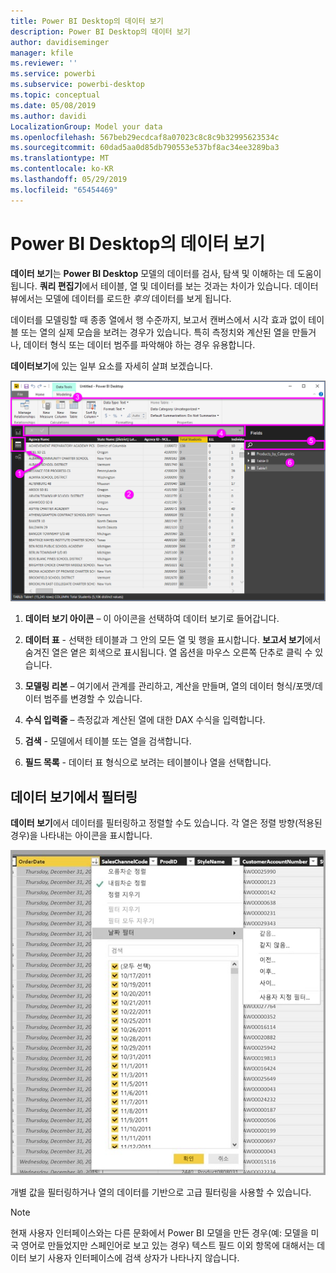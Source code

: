 ```yaml
---
title: Power BI Desktop의 데이터 보기
description: Power BI Desktop의 데이터 보기
author: davidiseminger
manager: kfile
ms.reviewer: ''
ms.service: powerbi
ms.subservice: powerbi-desktop
ms.topic: conceptual
ms.date: 05/08/2019
ms.author: davidi
LocalizationGroup: Model your data
ms.openlocfilehash: 567beb29ecdcaf8a07023c8c8c9b32995623534c
ms.sourcegitcommit: 60dad5aa0d85db790553e537bf8ac34ee3289ba3
ms.translationtype: MT
ms.contentlocale: ko-KR
ms.lasthandoff: 05/29/2019
ms.locfileid: "65454469"
---
```

# <a name="data-view-in-power-bi-desktop"></a>Power BI Desktop의 데이터 보기
**데이터 보기**는 **Power BI Desktop** 모델의 데이터를 검사, 탐색 및 이해하는 데 도움이 됩니다. **쿼리 편집기**에서 테이블, 열 및 데이터를 보는 것과는 차이가 있습니다. 데이터 뷰에서는 모델에 데이터를 로드한 *후의* 데이터를 보게 됩니다.

데이터를 모델링할 때 종종 열에서 행 수준까지, 보고서 캔버스에서 시각 효과 없이 테이블 또는 열의 실제 모습을 보려는 경우가 있습니다. 특히 측정치와 계산된 열을 만들거나, 데이터 형식 또는 데이터 범주를 파악해야 하는 경우 유용합니다.

**데이터보기**에 있는 일부 요소를 자세히 살펴 보겠습니다.

![Power BI Desktop의 데이터 보기](media/desktop-data-view/dataview_fullscreen.png)

1. **데이터 보기 아이콘** – 이 아이콘을 선택하여 데이터 보기로 들어갑니다.

2. **데이터 표** - 선택한 테이블과 그 안의 모든 열 및 행을 표시합니다. **보고서 보기**에서 숨겨진 열은 옅은 회색으로 표시됩니다. 열 옵션을 마우스 오른쪽 단추로 클릭 수 있습니다.

3. **모델링 리본** – 여기에서 관계를 관리하고, 계산을 만들며, 열의 데이터 형식/포맷/데이터 범주를 변경할 수 있습니다.

4. **수식 입력줄** – 측정값과 계산된 열에 대한 DAX 수식을 입력합니다.

5. **검색** - 모델에서 테이블 또는 열을 검색합니다.

6. **필드 목록** - 데이터 표 형식으로 보려는 테이블이나 열을 선택합니다.

## <a name="filtering-in-data-view"></a>데이터 보기에서 필터링

**데이터 보기**에서 데이터를 필터링하고 정렬할 수도 있습니다. 각 열은 정렬 방향(적용된 경우)을 나타내는 아이콘을 표시합니다.

![Power BI Desktop의 데이터 보기에서 정렬 및 필터링](media/desktop-data-view/dataview_sort-and-filter.png)

개별 값을 필터링하거나 열의 데이터를 기반으로 고급 필터링을 사용할 수 있습니다. 

> [!NOTE]
> 현재 사용자 인터페이스와는 다른 문화에서 Power BI 모델을 만든 경우(예: 모델을 미국 영어로 만들었지만 스페인어로 보고 있는 경우) 텍스트 필드 이외 항목에 대해서는 데이터 보기 사용자 인터페이스에 검색 상자가 나타나지 않습니다.

